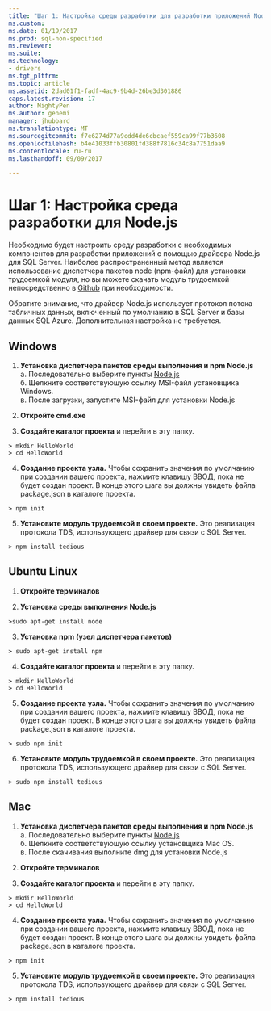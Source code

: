 ```yaml
---
title: "Шаг 1: Настройка среды разработки для разработки приложений Node.js | Документы Microsoft"
ms.custom: 
ms.date: 01/19/2017
ms.prod: sql-non-specified
ms.reviewer: 
ms.suite: 
ms.technology:
- drivers
ms.tgt_pltfrm: 
ms.topic: article
ms.assetid: 2dad01f1-fadf-4ac9-9b4d-26be3d301886
caps.latest.revision: 17
author: MightyPen
ms.author: genemi
manager: jhubbard
ms.translationtype: MT
ms.sourcegitcommit: f7e6274d77a9cdd4de6cbcaef559ca99f77b3608
ms.openlocfilehash: b4e41033ffb30801fd388f7816c34c8a7751daa9
ms.contentlocale: ru-ru
ms.lasthandoff: 09/09/2017

---
```

# <a name="step-1--configure-development-environment-for-nodejs-development"></a>Шаг 1: Настройка среда разработки для Node.js
Необходимо будет настроить среду разработки с необходимых компонентов для разработки приложений с помощью драйвера Node.js для SQL Server.  Наиболее распространенный метод является использование диспетчера пакетов node (npm-файл) для установки трудоемкой модуля, но вы можете скачать модуль трудоемкой непосредственно в [Github](https://github.com/pekim/tedious) при необходимости.  
  
Обратите внимание, что драйвер Node.js использует протокол потока табличных данных, включенный по умолчанию в SQL Server и базы данных SQL Azure.  Дополнительная настройка не требуется.  
  
## <a name="windows"></a>Windows  
  
1. **Установка диспетчера пакетов среды выполнения и npm Node.js**  
а. Последовательно выберите пункты [Node.js](https://nodejs.org/en/download/)  
б. Щелкните соответствующую ссылку MSI-файл установщика Windows.   
в. После загрузки, запустите MSI-файл для установки Node.js  
  
2. **Откройте cmd.exe**  
  
3. **Создайте каталог проекта** и перейти в эту папку.    
```  
> mkdir HelloWorld  
> cd HelloWorld  
```  
4. **Создание проекта узла.**  Чтобы сохранить значения по умолчанию при создании вашего проекта, нажмите клавишу ВВОД, пока не будет создан проект. В конце этого шага вы должны увидеть файла package.json в каталоге проекта.  
```  
> npm init  
```  
  
5. **Установите модуль трудоемкой в своем проекте.**  Это реализация протокола TDS, использующего драйвер для связи с SQL Server.  
```  
> npm install tedious  
```  
  
## <a name="ubuntu-linux"></a>Ubuntu Linux  
  
1.  **Откройте терминалов**  
  
2. **Установка среды выполнения Node.js**  
```  
>sudo apt-get install node  
```  
3. **Установка npm (узел диспетчера пакетов)**  
```  
> sudo apt-get install npm  
```  
4. **Создайте каталог проекта** и перейти в эту папку.    
```  
> mkdir HelloWorld  
> cd HelloWorld  
```  
  
5. **Создание проекта узла.**  Чтобы сохранить значения по умолчанию при создании вашего проекта, нажмите клавишу ВВОД, пока не будет создан проект. В конце этого шага вы должны увидеть файла package.json в каталоге проекта.  
```  
> sudo npm init  
```  
  
6. **Установите модуль трудоемкой в своем проекте.**  Это реализация протокола TDS, использующего драйвер для связи с SQL Server.  
```  
> sudo npm install tedious  
```  
  
## <a name="mac"></a>Mac  
  
1. **Установка диспетчера пакетов среды выполнения и npm Node.js**  
а. Последовательно выберите пункты [Node.js](https://nodejs.org/en/download/)  
б. Щелкните соответствующую ссылку установщика Mac OS.  
в. После скачивания выполните dmg для установки Node.js  
  
2. **Откройте терминалов**  
  
3. **Создайте каталог проекта** и перейти в эту папку.    
```  
> mkdir HelloWorld  
> cd HelloWorld  
```  
  
4. **Создание проекта узла.**  Чтобы сохранить значения по умолчанию при создании вашего проекта, нажмите клавишу ВВОД, пока не будет создан проект. В конце этого шага вы должны увидеть файла package.json в каталоге проекта.  
```  
> npm init  
```  
  
5. **Установите модуль трудоемкой в своем проекте.**  Это реализация протокола TDS, использующего драйвер для связи с SQL Server.  
```  
> npm install tedious  
```  
  

